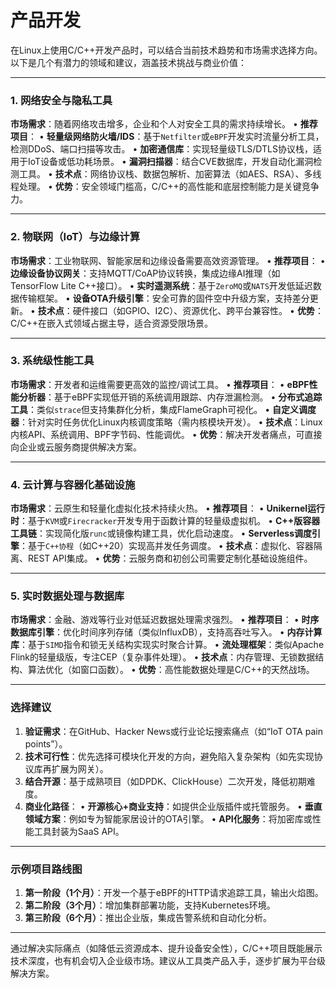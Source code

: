 # 产品开发

在Linux上使用C/C++开发产品时，可以结合当前技术趋势和市场需求选择方向。以下是几个有潜力的领域和建议，涵盖技术挑战与商业价值：

---

### **1. 网络安全与隐私工具**
**市场需求**：随着网络攻击增多，企业和个人对安全工具的需求持续增长。
• **推荐项目**：
  • **轻量级网络防火墙/IDS**：基于`Netfilter`或`eBPF`开发实时流量分析工具，检测DDoS、端口扫描等攻击。
  • **加密通信库**：实现轻量级TLS/DTLS协议栈，适用于IoT设备或低功耗场景。
  • **漏洞扫描器**：结合CVE数据库，开发自动化漏洞检测工具。
• **技术点**：网络协议栈、数据包解析、加密算法（如AES、RSA）、多线程处理。
• **优势**：安全领域门槛高，C/C++的高性能和底层控制能力是关键竞争力。

---

### **2. 物联网（IoT）与边缘计算**
**市场需求**：工业物联网、智能家居和边缘设备需要高效资源管理。
• **推荐项目**：
  • **边缘设备协议网关**：支持MQTT/CoAP协议转换，集成边缘AI推理（如TensorFlow Lite C++接口）。
  • **实时遥测系统**：基于`ZeroMQ`或`NATS`开发低延迟数据传输框架。
  • **设备OTA升级引擎**：安全可靠的固件空中升级方案，支持差分更新。
• **技术点**：硬件接口（如GPIO、I2C）、资源优化、跨平台兼容性。
• **优势**：C/C++在嵌入式领域占据主导，适合资源受限场景。

---

### **3. 系统级性能工具**
**市场需求**：开发者和运维需要更高效的监控/调试工具。
• **推荐项目**：
  • **eBPF性能分析器**：基于eBPF实现低开销的系统调用跟踪、内存泄漏检测。
  • **分布式追踪工具**：类似`strace`但支持集群化分析，集成FlameGraph可视化。
  • **自定义调度器**：针对实时任务优化Linux内核调度策略（需内核模块开发）。
• **技术点**：Linux内核API、系统调用、BPF字节码、性能调优。
• **优势**：解决开发者痛点，可直接向企业或云服务商提供解决方案。

---

### **4. 云计算与容器化基础设施**
**市场需求**：云原生和轻量化虚拟化技术持续火热。
• **推荐项目**：
  • **Unikernel运行时**：基于`KVM`或`Firecracker`开发专用于函数计算的轻量级虚拟机。
  • **C++版容器工具链**：实现简化版`runc`或镜像构建工具，优化启动速度。
  • **Serverless调度引擎**：基于`C++协程`（如C++20）实现高并发任务调度。
• **技术点**：虚拟化、容器隔离、REST API集成。
• **优势**：云服务商和初创公司需要定制化基础设施组件。

---

### **5. 实时数据处理与数据库**
**市场需求**：金融、游戏等行业对低延迟数据处理需求强烈。
• **推荐项目**：
  • **时序数据库引擎**：优化时间序列存储（类似InfluxDB），支持高吞吐写入。
  • **内存计算库**：基于`SIMD`指令和锁无关结构实现实时聚合计算。
  • **流处理框架**：类似Apache Flink的轻量级版，专注CEP（复杂事件处理）。
• **技术点**：内存管理、无锁数据结构、算法优化（如窗口函数）。
• **优势**：高性能数据处理是C/C++的天然战场。

---

### **选择建议**
1. **验证需求**：在GitHub、Hacker News或行业论坛搜索痛点（如“IoT OTA pain points”）。
2. **技术可行性**：优先选择可模块化开发的方向，避免陷入复杂架构（如先实现协议库再扩展为网关）。
3. **结合开源**：基于成熟项目（如DPDK、ClickHouse）二次开发，降低初期难度。
4. **商业化路径**：
   • **开源核心+商业支持**：如提供企业版插件或托管服务。
   • **垂直领域方案**：例如专为智能家居设计的OTA引擎。
   • **API化服务**：将加密库或性能工具封装为SaaS API。

---

### **示例项目路线图**
1. **第一阶段（1个月）**：开发一个基于eBPF的HTTP请求追踪工具，输出火焰图。
2. **第二阶段（3个月）**：增加集群部署功能，支持Kubernetes环境。
3. **第三阶段（6个月）**：推出企业版，集成告警系统和自动化分析。

---

通过解决实际痛点（如降低云资源成本、提升设备安全性），C/C++项目既能展示技术深度，也有机会切入企业级市场。建议从工具类产品入手，逐步扩展为平台级解决方案。